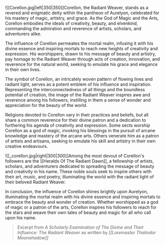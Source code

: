 ![[Corellon.jpg|left|350|350]]Corellon, the Radiant Weaver, stands as a revered and enigmatic deity within the pantheon of Aurelyon, celebrated for his mastery of magic, artistry, and grace. As the God of Magic and the Arts, Corellon embodies the ideals of creativity, beauty, and elvenkind, commanding the admiration and reverence of artists, scholars, and adventurers alike.

The influence of Corellon permeates the mortal realm, infusing it with his divine essence and inspiring mortals to reach new heights of creativity and expression. His worshippers, drawn to his message of beauty and artistry, pay homage to the Radiant Weaver through acts of creation, innovation, and reverence for the natural world, seeking to emulate his grace and elegance in their own lives.

The symbol of Corellon, an intricately woven pattern of flowing lines and radiant light, serves as a potent emblem of his influence and inspiration. Representing the interconnectedness of all things and the boundless potential of creation, the image of the Radiant Weaver inspires awe and reverence among his followers, instilling in them a sense of wonder and appreciation for the beauty of the world.

Religions devoted to Corellon vary in their practices and beliefs, but all share a common reverence for their divine patron and a dedication to furthering his agenda of creativity and expression. Some sects worship Corellon as a god of magic, invoking his blessings in the pursuit of arcane knowledge and mastery of the arcane arts. Others venerate him as a patron of artists and artisans, seeking to emulate his skill and artistry in their own creative endeavours.

![[_corellon.jpg|right|300|300]]Among the most devout of Corellon's followers are the [[Heralds Of The Radiant Dawn]], a fellowship of artists, scholars, and adventurers dedicated to spreading the message of beauty and creativity in his name. These noble souls seek to inspire others with their art, music, and poetry, illuminating the world with the radiant light of their beloved Radiant Weaver.

In conclusion, the influence of Corellon shines brightly upon Aurelyon, illuminating the mortal realm with his divine essence and inspiring mortals to embrace the beauty and wonder of creation. Whether worshipped as a god of magic or a patron of the arts, Corellon inspires his followers to reach for the stars and weave their own tales of beauty and magic for all who call upon his name.

> Excerpt from _A Scholarly Examination of The Divine and Their Influence: The Radiant Weaver_ as written by *[[Loremaster Thalindor Moonshadow]]*
